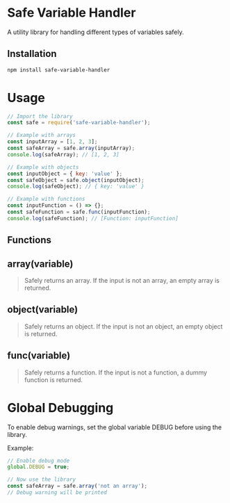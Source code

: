 # Safe Variable Handler

A utility library for handling different types of variables safely.

## Installation

```bash
npm install safe-variable-handler
```

# Usage
```javascript
// Import the library
const safe = require('safe-variable-handler');

// Example with arrays
const inputArray = [1, 2, 3];
const safeArray = safe.array(inputArray);
console.log(safeArray); // [1, 2, 3]

// Example with objects
const inputObject = { key: 'value' };
const safeObject = safe.object(inputObject);
console.log(safeObject); // { key: 'value' }

// Example with functions
const inputFunction = () => {};
const safeFunction = safe.func(inputFunction);
console.log(safeFunction); // [Function: inputFunction]
```

## Functions

## array(variable)
> Safely returns an array. If the input is not an array, an empty array is returned.

## object(variable)
> Safely returns an object. If the input is not an object, an empty object is returned.

## func(variable)
> Safely returns a function. If the input is not a function, a dummy function is returned.

# Global Debugging
To enable debug warnings, set the global variable DEBUG before using the library.

Example:

```javascript
// Enable debug mode
global.DEBUG = true;

// Now use the library
const safeArray = safe.array('not an array');
// Debug warning will be printed
```
